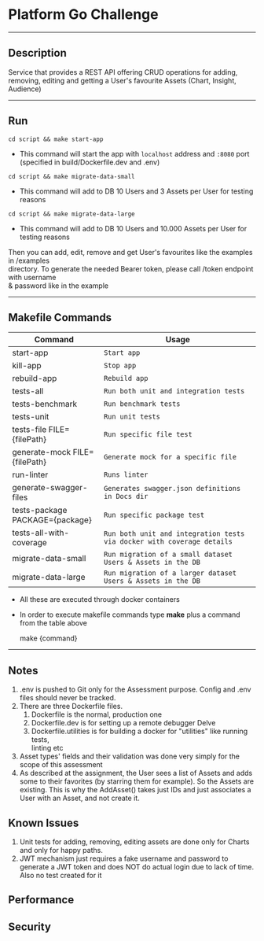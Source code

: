 # Platform Go Challenge

---

## Description

Service that provides a REST API offering CRUD operations for adding, removing, editing
and getting a User's favourite Assets (Chart, Insight, Audience)

---

## Run

`cd script && make start-app`

* This command will start the app with `localhost` address and `:8080` port (specified in build/Dockerfile.dev and .env)

`cd script && make migrate-data-small`

* This command will add to DB 10 Users and 3 Assets per User for testing reasons

`cd script && make migrate-data-large`

* This command will add to DB 10 Users and 10.000 Assets per User for testing reasons

Then you can add, edit, remove and get User's favourites like the examples in /examples  
directory. To generate the needed Bearer token, please call /token endpoint with username  
& password like in the example

---

## Makefile Commands

| Command                         | Usage                                                                  |
|---------------------------------|------------------------------------------------------------------------|
| start-app                       | `Start app`                                                            |
| kill-app                        | `Stop app`                                                             |
| rebuild-app                     | `Rebuild app`                                                          |
| tests-all                       | `Run both unit and integration tests`                                  |
| tests-benchmark                 | `Run benchmark tests`                                                  |
| tests-unit                      | `Run unit tests `                                                      |
| tests-file FILE={filePath}      | `Run specific file test`                                               |
| generate-mock FILE={filePath}   | `Generate mock for a specific file`                                    |
| run-linter                      | `Runs linter`                                                          |
| generate-swagger-files          | `Generates swagger.json definitions in Docs dir`                       |
| tests-package PACKAGE={package} | `Run specific package test`                                            |
| tests-all-with-coverage         | `Run both unit and integration tests via docker with coverage details` |
| migrate-data-small              | `Run migration of a small dataset Users & Assets in the DB`            |
| migrate-data-large              | `Run migration of a larger dataset Users & Assets in the DB`           |

* All these are executed through docker containers
* In order to execute makefile commands type **make** plus a command from the table above

  make {command}

---

## Notes

1. .env is pushed to Git only for the Assessment purpose. Config and .env files should never be tracked.
2. There are three Dockerfile files.
    1. Dockerfile is the normal, production one
    2. Dockerfile.dev is for setting up a remote debugger Delve
    3. Dockerfile.utilities is for building a docker for "utilities" like running tests,  
       linting etc
3. Asset types' fields and their validation was done very simply for the scope of this assessment
4. As described at the assignment, the User sees a list of Assets and adds some to their
   favorites (by starring them for example). So the Assets are existing. This is why
   the AddAsset() takes just IDs and just associates a User with an Asset, and not create it.

## Known Issues

1. Unit tests for adding, removing, editing assets are done only for Charts and only for happy paths.
2. JWT mechanism just requires a fake username and password to generate a JWT token and does NOT do
    actual login due to lack of time. Also no test created for it

## Performance

## Security
